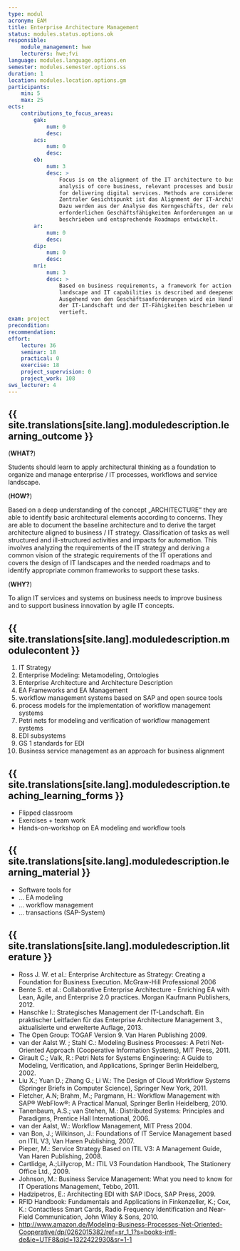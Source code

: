 ```yaml
---
type: modul
acronym: EAM
title: Enterprise Architecture Management
status: modules.status.options.ok
responsible: 
    module_management: hwe
    lecturers: hwe;fvi
language: modules.language.options.en
semester: modules.semester.options.ss
duration: 1
location: modules.location.options.gm
participants:
    min: 5
    max: 25
ects: 
    contributions_to_focus_areas:
        gak: 
            num: 0
            desc:
        acs: 
            num: 0
            desc:
        eb: 
            num: 3
            desc: >
                Focus is on the alignment of the IT architecture to business architecture. For this purpose, the
                analysis of core business, relevant processes and business capabilities frames the requirements 
                for delivering digital services. Methods are considered how to develop IT-roadmaps accordingly.
                Zentraler Gesichtspunkt ist das Alignment der IT-Architektur an der Business-Architektur. 
                Dazu werden aus der Analyse des Kerngeschäfts, der relevanten Prozesse und der 
                erforderlichen Geschäftsfähigkeiten Anforderungen an unterstützende digitale Dienste 
                beschrieben und entsprechende Roadmaps entwickelt.
        ar: 
            num: 0
            desc:
        dip: 
            num: 0
            desc:
        mri: 
            num: 3
            desc: >
                Based on business requirements, a framework for action for the long-term development of the IT 
                landscape and IT capabilities is described and deepened using the example of workflow design.
                Ausgehend von den Geschäftsanforderungen wird ein Handlungsrahmen für die langfristige Entwicklung 
                der IT-Landschaft und der IT-Fähigkeiten beschrieben und am Beispiel der Gestaltung von Workflows 
                vertieft.
exam: project
precondition:  
recommendation: 
effort:
    lecture: 36
    seminar: 18
    practical: 0
    exercise: 18
    project_supervision: 0
    project_work: 108
sws_lecturer: 4  
---
```




## {{ site.translations[site.lang].moduledescription.learning_outcome }}
<!-- Learning Outcome -->

(**WHAT?**) 

Students should learn to apply architectural thinking as a foundation to organize and 
manage enterprise / IT processes, workflows and service landscape.

(**HOW?**) 

Based on a deep understanding of the concept „ARCHITECTURE“ they are able to 
identify basic architectural elements according to concerns. They are able to document the baseline
architecture and to derive the target architecture aligned to  business / IT strategy.
Classification of tasks as well structured and ill-structured activities and impacts for automation. 
This involves analyzing the requirements of the IT strategy and deriving a common vision of the strategic
requirements of the IT operations and covers the design of IT landscapes and the needed roadmaps and
to identify appropriate common frameworks to support these tasks.

(**WHY?**)

To align IT services and systems on business needs to improve business and to support 
business innovation by agile IT concepts.



  
## {{ site.translations[site.lang].moduledescription.modulecontent }}
<!-- Modulinhalt -->

1. IT Strategy
2. Enterprise Modeling: Metamodeling, Ontologies
3. Enterprise Architecture and Architecture Description
4. EA Frameworks and EA Management
5. workflow management systems based on SAP and open source tools
6. process models for the implementation of workflow management systems
7. Petri nets for modeling and verification of workflow management systems
8. EDI subsystems
9. GS 1 standards for EDI
10. Business service management as an approach for business alignment



## {{ site.translations[site.lang].moduledescription.teaching_learning_forms }}
<!-- Lehr- und Lernformen -->

* Flipped classroom
* Exercises + team work
* Hands-on-workshop on EA modeling and workflow tools



## {{ site.translations[site.lang].moduledescription.learning_material }}
<!-- Zur Verfügung gestelltes Lehrmaterial -->

* Software tools for
* ... EA modeling
* ... workflow management
* ... transactions (SAP-System)


## {{ site.translations[site.lang].moduledescription.literature }}
<!-- Weiterführende Literatur -->

* Ross J. W. et al.: Enterprise Architecture as Strategy: Creating a Foundation for Business Execution. McGraw-Hill Professional 2006
* Bente S. et al.: Collaborative Enterprise Architecture - Enriching EA with Lean, Agile, and Enterprise 2.0 practices. Morgan Kaufmann Publishers, 2012.
* Hanschke I.: Strategisches Management der IT-Landschaft. Ein praktischer Leitfaden für das Enterprise Architecture Management 3., aktualisierte und erweiterte Auflage, 2013.
* The Open Group: TOGAF Version 9. Van Haren Publishing 2009.
* van der Aalst W. ; Stahl C.: Modeling Business Processes: A Petri Net-Oriented Approach (Cooperative Information Systems), MIT Press, 2011.
* Girault C.; Valk, R.: Petri Nets for Systems Engineering: A Guide to Modeling, Verification, and Applications, Springer Berlin Heidelberg, 2002.
* Liu X.; Yuan D.; Zhang G.; Li W.: The Design of Cloud Workflow Systems (Springer Briefs in Computer Science), Springer New York, 2011.
* Fletcher, A.N; Brahm, M.; Pargmann, H.: Workflow Management with SAP® WebFlow®: A Practical Manual, Springer Berlin Heidelberg, 2010.
* Tanenbaum, A.S.; van Stehen, M.:  Distributed Systems: Principles and Paradigms, Prentice Hall International, 2006.  
* van der Aalst, W.: Workflow Management, MIT Press 2004.
* van Bon, J.; Wilkinson, J.: Foundations of IT Service Management based on ITIL V3, Van Haren Publishing, 2007.
* Pieper, M.: Service Strategy Based on ITIL V3: A Management Guide, Van Haren Publishing, 2008.
* Cartlidge, A.;Lillycrop, M.: ITIL V3 Foundation Handbook, The Stationery Office Ltd., 2009.
* Johnson, M.: Business Service Management: What you need to know for IT Operations Management, Tebbo, 2011.
* Hadzipetros, E.: Architecting EDI with SAP IDocs, SAP Press, 2009.
* RFID Handbook: Fundamentals and Applications in Finkenzeller, K.; Cox, K.: Contactless Smart Cards, Radio Frequency Identification and Near-Field Communication, John Wiley & Sons, 2010.
* http://www.amazon.de/Modeling-Business-Processes-Net-Oriented-Cooperative/dp/0262015382/ref=sr_1_1?s=books-intl-de&ie=UTF8&qid=1322422930&sr=1-1
